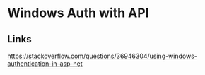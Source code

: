 # Windows Auth with API

## Links

https://stackoverflow.com/questions/36946304/using-windows-authentication-in-asp-net